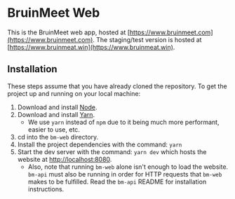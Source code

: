 #  BruinMeet Web
This is the BruinMeet web app, hosted at [https://www.bruinmeet.com](https://www.bruinmeet.com).
The staging/test version is hosted at [https://www.bruinmeat.win](https://www.bruinmeat.win).

## Installation
These steps assume that you have already cloned the repository. To get the project up and running on your local machine:

1. Download and install [Node](https://nodejs.org/).
2. Download and install [Yarn](https://yarnpkg.com/en/docs/install).
    * We use `yarn` instead of `npm` due to it being much more performant, easier to use, etc.
3. cd into the `bm-web` directory.
4. Install the project dependencies with the command: `yarn`
5. Start the dev server with the command: `yarn dev` which hosts the website at [http://localhost:8080](http://localhost:8080).
    * Also, note that running `bm-web` alone isn't enough to load the website. `bm-api` must also be running in order for HTTP requests that `bm-web` makes to be fulfilled. Read the `bm-api` README for installation instructions.
